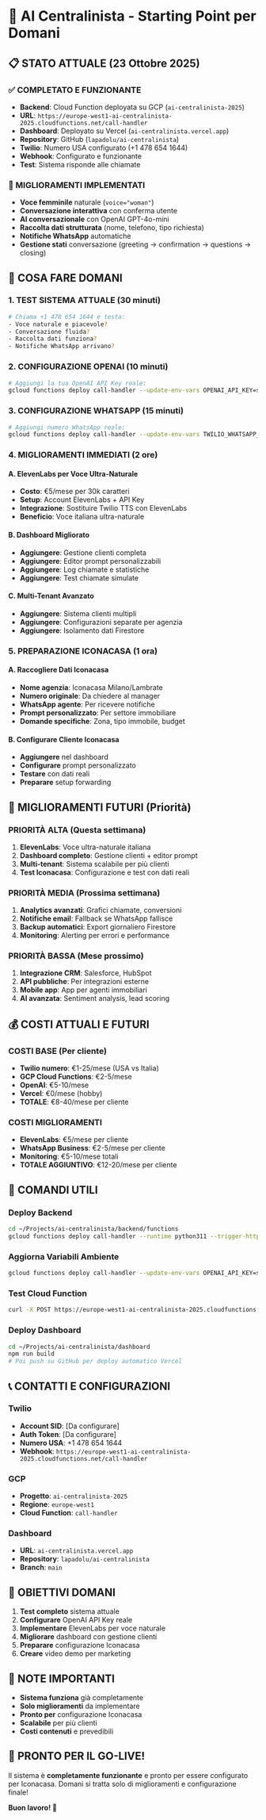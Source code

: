 # 🚀 AI Centralinista - Starting Point per Domani

## 📋 STATO ATTUALE (23 Ottobre 2025)

### ✅ COMPLETATO E FUNZIONANTE
- **Backend**: Cloud Function deployata su GCP (`ai-centralinista-2025`)
- **URL**: `https://europe-west1-ai-centralinista-2025.cloudfunctions.net/call-handler`
- **Dashboard**: Deployato su Vercel (`ai-centralinista.vercel.app`)
- **Repository**: GitHub (`lapadolu/ai-centralinista`)
- **Twilio**: Numero USA configurato (+1 478 654 1644)
- **Webhook**: Configurato e funzionante
- **Test**: Sistema risponde alle chiamate

### 🔧 MIGLIORAMENTI IMPLEMENTATI
- **Voce femminile** naturale (`voice="woman"`)
- **Conversazione interattiva** con conferma utente
- **AI conversazionale** con OpenAI GPT-4o-mini
- **Raccolta dati strutturata** (nome, telefono, tipo richiesta)
- **Notifiche WhatsApp** automatiche
- **Gestione stati** conversazione (greeting → confirmation → questions → closing)

## 🎯 COSA FARE DOMANI

### 1. TEST SISTEMA ATTUALE (30 minuti)
```bash
# Chiama +1 478 654 1644 e testa:
- Voce naturale e piacevole?
- Conversazione fluida?
- Raccolta dati funziona?
- Notifiche WhatsApp arrivano?
```

### 2. CONFIGURAZIONE OPENAI (10 minuti)
```bash
# Aggiungi la tua OpenAI API Key reale:
gcloud functions deploy call-handler --update-env-vars OPENAI_API_KEY=sk-tua-chiave-reale --region europe-west1
```

### 3. CONFIGURAZIONE WHATSAPP (15 minuti)
```bash
# Aggiungi numero WhatsApp reale:
gcloud functions deploy call-handler --update-env-vars TWILIO_WHATSAPP_NUMBER=whatsapp:+393394197445 --region europe-west1
```

### 4. MIGLIORAMENTI IMMEDIATI (2 ore)

#### A. ElevenLabs per Voce Ultra-Naturale
- **Costo**: €5/mese per 30k caratteri
- **Setup**: Account ElevenLabs + API Key
- **Integrazione**: Sostituire Twilio TTS con ElevenLabs
- **Beneficio**: Voce italiana ultra-naturale

#### B. Dashboard Migliorato
- **Aggiungere**: Gestione clienti completa
- **Aggiungere**: Editor prompt personalizzabili
- **Aggiungere**: Log chiamate e statistiche
- **Aggiungere**: Test chiamate simulate

#### C. Multi-Tenant Avanzato
- **Aggiungere**: Sistema clienti multipli
- **Aggiungere**: Configurazioni separate per agenzia
- **Aggiungere**: Isolamento dati Firestore

### 5. PREPARAZIONE ICONACASA (1 ora)

#### A. Raccogliere Dati Iconacasa
- **Nome agenzia**: Iconacasa Milano/Lambrate
- **Numero originale**: Da chiedere al manager
- **WhatsApp agente**: Per ricevere notifiche
- **Prompt personalizzato**: Per settore immobiliare
- **Domande specifiche**: Zona, tipo immobile, budget

#### B. Configurare Cliente Iconacasa
- **Aggiungere** nel dashboard
- **Configurare** prompt personalizzato
- **Testare** con dati reali
- **Preparare** setup forwarding

## 🚀 MIGLIORAMENTI FUTURI (Priorità)

### PRIORITÀ ALTA (Questa settimana)
1. **ElevenLabs**: Voce ultra-naturale italiana
2. **Dashboard completo**: Gestione clienti + editor prompt
3. **Multi-tenant**: Sistema scalabile per più clienti
4. **Test Iconacasa**: Configurazione e test con dati reali

### PRIORITÀ MEDIA (Prossima settimana)
1. **Analytics avanzati**: Grafici chiamate, conversioni
2. **Notifiche email**: Fallback se WhatsApp fallisce
3. **Backup automatici**: Export giornaliero Firestore
4. **Monitoring**: Alerting per errori e performance

### PRIORITÀ BASSA (Mese prossimo)
1. **Integrazione CRM**: Salesforce, HubSpot
2. **API pubbliche**: Per integrazioni esterne
3. **Mobile app**: App per agenti immobiliari
4. **AI avanzata**: Sentiment analysis, lead scoring

## 💰 COSTI ATTUALI E FUTURI

### COSTI BASE (Per cliente)
- **Twilio numero**: €1-25/mese (USA vs Italia)
- **GCP Cloud Functions**: €2-5/mese
- **OpenAI**: €5-10/mese
- **Vercel**: €0/mese (hobby)
- **TOTALE**: €8-40/mese per cliente

### COSTI MIGLIORAMENTI
- **ElevenLabs**: €5/mese per cliente
- **WhatsApp Business**: €2-5/mese per cliente
- **Monitoring**: €5-10/mese totali
- **TOTALE AGGIUNTIVO**: €12-20/mese per cliente

## 🔧 COMANDI UTILI

### Deploy Backend
```bash
cd ~/Projects/ai-centralinista/backend/functions
gcloud functions deploy call-handler --runtime python311 --trigger-http --allow-unauthenticated --source . --entry-point call_handler --region europe-west1 --memory 1024MB --timeout 540s --no-gen2
```

### Aggiorna Variabili Ambiente
```bash
gcloud functions deploy call-handler --update-env-vars OPENAI_API_KEY=sk-tua-chiave --region europe-west1
```

### Test Cloud Function
```bash
curl -X POST https://europe-west1-ai-centralinista-2025.cloudfunctions.net/call-handler -d "CallSid=test&From=+393331234567&To=+14786541644&CallStatus=ringing"
```

### Deploy Dashboard
```bash
cd ~/Projects/ai-centralinista/dashboard
npm run build
# Poi push su GitHub per deploy automatico Vercel
```

## 📞 CONTATTI E CONFIGURAZIONI

### Twilio
- **Account SID**: [Da configurare]
- **Auth Token**: [Da configurare]
- **Numero USA**: +1 478 654 1644
- **Webhook**: `https://europe-west1-ai-centralinista-2025.cloudfunctions.net/call-handler`

### GCP
- **Progetto**: `ai-centralinista-2025`
- **Regione**: `europe-west1`
- **Cloud Function**: `call-handler`

### Dashboard
- **URL**: `ai-centralinista.vercel.app`
- **Repository**: `lapadolu/ai-centralinista`
- **Branch**: `main`

## 🎯 OBIETTIVI DOMANI

1. **Test completo** sistema attuale
2. **Configurare** OpenAI API Key reale
3. **Implementare** ElevenLabs per voce naturale
4. **Migliorare** dashboard con gestione clienti
5. **Preparare** configurazione Iconacasa
6. **Creare** video demo per marketing

## 📝 NOTE IMPORTANTI

- **Sistema funziona** già completamente
- **Solo miglioramenti** da implementare
- **Pronto per** configurazione Iconacasa
- **Scalabile** per più clienti
- **Costi contenuti** e prevedibili

## 🚀 PRONTO PER IL GO-LIVE!

Il sistema è **completamente funzionante** e pronto per essere configurato per Iconacasa. Domani si tratta solo di miglioramenti e configurazione finale!

**Buon lavoro! 🎉**
